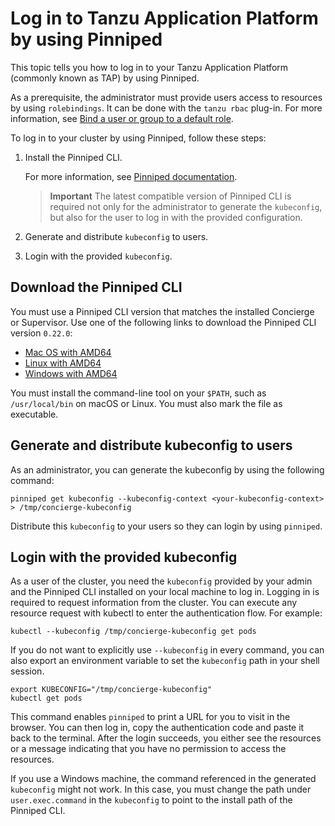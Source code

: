 # Log in to Tanzu Application Platform by using Pinniped

This topic tells you how to log in to your Tanzu Application Platform (commonly known as TAP) by using Pinniped.

As a prerequisite, the administrator must provide users access to resources by using `rolebindings`. 
It can be done with the `tanzu rbac` plug-in. 
For more information, see [Bind a user or group to a default role](binding.md).

To log in to your cluster by using Pinniped, follow these steps:

1. Install the Pinniped CLI. 

    For more information, see [Pinniped documentation](https://pinniped.dev/docs/howto/install-cli/). 

    >**Important** The latest compatible version of Pinniped CLI is required not only for 
    > the administrator to generate the `kubeconfig`, 
    > but also for the user to log in with the provided configuration. 
    
1. Generate and distribute `kubeconfig` to users.
1. Login with the provided `kubeconfig`.


## <a id="download"></a> Download the Pinniped CLI

You must use a Pinniped CLI version that matches the installed Concierge or Supervisor. 
Use one of the following links to download the Pinniped CLI version `0.22.0`:

- [Mac OS with AMD64](https://get.pinniped.dev/v0.22.0/pinniped-cli-darwin-amd64)
- [Linux with AMD64](https://get.pinniped.dev/v0.22.0/pinniped-cli-linux-amd64)
- [Windows with AMD64](https://get.pinniped.dev/v0.22.0/pinniped-cli-windows-amd64.exe)

You must install the command-line tool on your `$PATH`, such as `/usr/local/bin` on macOS or Linux. 
You must also mark the file as executable.

## <a id="generate"></a> Generate and distribute kubeconfig to users

As an administrator, you can generate the kubeconfig by using the following command:

```console
pinniped get kubeconfig --kubeconfig-context <your-kubeconfig-context>  > /tmp/concierge-kubeconfig
```

Distribute this `kubeconfig` to your users so they can login by using `pinniped`.

## <a id="login"></a> Login with the provided kubeconfig

As a user of the cluster, you need the `kubeconfig` provided by your admin 
and the Pinniped CLI installed on your local machine to log in. 
Logging in is required to request information from the cluster. 
You can execute any resource request with kubectl to enter the authentication flow. 
For example:

```console
kubectl --kubeconfig /tmp/concierge-kubeconfig get pods
```

If you do not want to explicitly use `--kubeconfig` in every command, you can also export an environment variable to set the `kubeconfig` path in your shell session.

```console
export KUBECONFIG="/tmp/concierge-kubeconfig"
kubectl get pods
```

This command enables `pinniped` to print a URL for you to visit in the browser. 
You can then log in, copy the authentication code and paste it back to the terminal.
After the login succeeds, you either see the resources or a message indicating that 
you have no permission to access the resources.

If you use a Windows machine, the command referenced in the generated `kubeconfig` 
might not work. In this case, you must change the path under `user.exec.command` 
in the `kubeconfig` to point to the install path of the Pinniped CLI.

